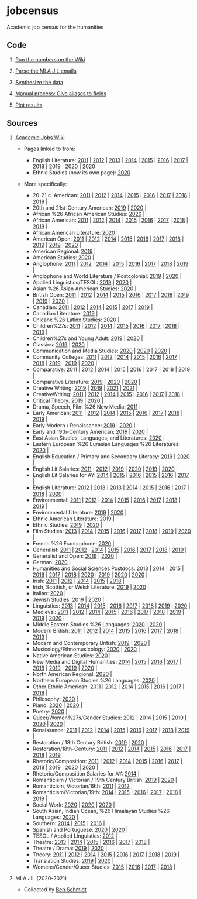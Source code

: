 # jobcensus
Academic job census for the humanities

## Code

1. [Run the numbers on the Wiki](wiki/wiki_jobcensus.ipynb)

2. [Parse the MLA JIL emails](mla/mla_jobcensus.ipynb)

3. [Synthesize the data](synthesis/synthesize.ipynb)

4. [Manual process: Give aliases to fields](synthesis/data.jobcensus.field_aliases.csv)

5. [Plot results](plot/plotjobs.ipynb)

## Sources

1. [Academic Jobs Wiki](https://academicjobs.wikia.org/)
    * Pages linked to from:
        * English Literature: [2011](https://academicjobs.wikia.org/wiki/English_Literature_2011-2012) | [2012](https://academicjobs.wikia.org/wiki/English_Literature_2012-2013) | [2013](https://academicjobs.wikia.org/wiki/English_Literature_2013-14) | [2014](https://academicjobs.wikia.org/wiki/English_Literature_2014-2015) | [2015](https://academicjobs.wikia.org/wiki/English_Literature_2015-2016) | [2016](https://academicjobs.wikia.org/wiki/English_Literature_2016-2017) | [2017](https://academicjobs.wikia.org/wiki/English_Literature_2017-2018) | [2018](https://academicjobs.wikia.org/wiki/English_Literature_2018-2019) | [2019](https://academicjobs.wikia.org/wiki/English_Literature_2019-2020) | [2020](https://academicjobs.wikia.org/wiki/English_Literature_2020-2021) | [2020](https://academicjobs.wikia.org/wiki/English_Literature_2020-2021)
        * Ethnic Studies (now its own page): [2020](https://academicjobs.wikia.org/wiki/Ethnic_Studies_2020-2021)
        
    * More specifically:
        * 20-21 c. American: [2011](https://academicjobs.wikia.org/wiki/20-21_c._American_2011) | [2012](https://academicjobs.wikia.org/wiki/20-21_c._American_2012) | [2014](https://academicjobs.wikia.org/wiki/20-21_c._American_2014) | [2015](https://academicjobs.wikia.org/wiki/20-21_c._American_2015) | [2016](https://academicjobs.wikia.org/wiki/20-21_c._American_2016) | [2017](https://academicjobs.wikia.org/wiki/20-21_c._American_2017) | [2018](https://academicjobs.wikia.org/wiki/20-21_c._American_2018) | [2019](https://academicjobs.wikia.org/wiki/20-21_c._American_2019) | 
        * 20th and 21st-Century American: [2019](https://academicjobs.wikia.org/wiki/20th_and_21st-Century_American_2019-2020) | [2020](https://academicjobs.wikia.org/wiki/20th_and_21st-Century_American_2020-2021) | 
        * African %26 African American Studies: [2020](https://academicjobs.wikia.org/wiki/African_%26_African_American_Studies_2020-2021) | 
        * African American: [2011](https://academicjobs.wikia.org/wiki/African_American_2011) | [2012](https://academicjobs.wikia.org/wiki/African_American_2012) | [2014](https://academicjobs.wikia.org/wiki/African_American_2014) | [2015](https://academicjobs.wikia.org/wiki/African_American_2015) | [2016](https://academicjobs.wikia.org/wiki/African_American_2016) | [2017](https://academicjobs.wikia.org/wiki/African_American_2017) | [2018](https://academicjobs.wikia.org/wiki/African_American_2018) | [2019](https://academicjobs.wikia.org/wiki/African_American_2019) | 
        * African American Literature: [2020](https://academicjobs.wikia.org/wiki/African_American_Literature_2020-2021) | 
        * American Open: [2011](https://academicjobs.wikia.org/wiki/American_Open_2011) | [2012](https://academicjobs.wikia.org/wiki/American_Open_2012) | [2014](https://academicjobs.wikia.org/wiki/American_Open_2014) | [2015](https://academicjobs.wikia.org/wiki/American_Open_2015) | [2016](https://academicjobs.wikia.org/wiki/American_Open_2016) | [2017](https://academicjobs.wikia.org/wiki/American_Open_2017) | [2018](https://academicjobs.wikia.org/wiki/American_Open_2018) | [2019](https://academicjobs.wikia.org/wiki/American_Open_2019) | [2019](https://academicjobs.wikia.org/wiki/American_Open_2019-2020) | [2020](https://academicjobs.wikia.org/wiki/American_Open_2020-2021) | 
        * American Regional: [2019](https://academicjobs.wikia.org/wiki/American_Regional_2019-2020) | 
        * American Studies: [2020](https://academicjobs.wikia.org/wiki/American_Studies_2020-2021) | 
        * Anglophone: [2011](https://academicjobs.wikia.org/wiki/Anglophone_2011) | [2012](https://academicjobs.wikia.org/wiki/Anglophone_2012) | [2014](https://academicjobs.wikia.org/wiki/Anglophone_2014) | [2015](https://academicjobs.wikia.org/wiki/Anglophone_2015) | [2016](https://academicjobs.wikia.org/wiki/Anglophone_2016) | [2017](https://academicjobs.wikia.org/wiki/Anglophone_2017) | [2018](https://academicjobs.wikia.org/wiki/Anglophone_2018) | [2019](https://academicjobs.wikia.org/wiki/Anglophone_2019) | 
        * Anglophone and World Literature / Postcolonial: [2019](https://academicjobs.wikia.org/wiki/Anglophone_and_World_Literature_/_Postcolonial_2019-2020) | [2020](https://academicjobs.wikia.org/wiki/Anglophone_and_World_Literature_/_Postcolonial_2020-2021) | 
        * Applied Linguistics/TESOL: [2019](https://academicjobs.wikia.org/wiki/Applied_Linguistics/TESOL_2019-2020) | [2020](https://academicjobs.wikia.org/wiki/Applied_Linguistics/TESOL_2020-2021) | 
        * Asian %26 Asian American Studies: [2020](https://academicjobs.wikia.org/wiki/Asian_%26_Asian_American_Studies_2020-2021) | 
        * British Open: [2011](https://academicjobs.wikia.org/wiki/British_Open_2011) | [2012](https://academicjobs.wikia.org/wiki/British_Open_2012) | [2014](https://academicjobs.wikia.org/wiki/British_Open_2014) | [2015](https://academicjobs.wikia.org/wiki/British_Open_2015) | [2016](https://academicjobs.wikia.org/wiki/British_Open_2016) | [2017](https://academicjobs.wikia.org/wiki/British_Open_2017) | [2018](https://academicjobs.wikia.org/wiki/British_Open_2018) | [2019](https://academicjobs.wikia.org/wiki/British_Open_2019) | [2019](https://academicjobs.wikia.org/wiki/British_Open_2019-2020) | [2020](https://academicjobs.wikia.org/wiki/British_Open_2020-2021) | 
        * Canadian: [2011](https://academicjobs.wikia.org/wiki/Canadian_2011) | [2012](https://academicjobs.wikia.org/wiki/Canadian_2012) | [2014](https://academicjobs.wikia.org/wiki/Canadian_2014) | [2015](https://academicjobs.wikia.org/wiki/Canadian_2015) | [2017](https://academicjobs.wikia.org/wiki/Canadian_2017) | [2019](https://academicjobs.wikia.org/wiki/Canadian_2019) | 
        * Canadian Literature: [2019](https://academicjobs.wikia.org/wiki/Canadian_Literature_2019-2020) | 
        * Chicanx %26 Latinx Studies: [2020](https://academicjobs.wikia.org/wiki/Chicanx_%26_Latinx_Studies_2020-2021) | 
        * Children%27s: [2011](https://academicjobs.wikia.org/wiki/Children%27s_2011) | [2012](https://academicjobs.wikia.org/wiki/Children%27s_2012) | [2014](https://academicjobs.wikia.org/wiki/Children%27s_2014) | [2015](https://academicjobs.wikia.org/wiki/Children%27s_2015) | [2016](https://academicjobs.wikia.org/wiki/Children%27s_2016) | [2017](https://academicjobs.wikia.org/wiki/Children%27s_2017) | [2018](https://academicjobs.wikia.org/wiki/Children%27s_2018) | [2019](https://academicjobs.wikia.org/wiki/Children%27s_2019) | 
        * Children%27s and Young Adult: [2019](https://academicjobs.wikia.org/wiki/Children%27s_and_Young_Adult_2019-2020) | [2020](https://academicjobs.wikia.org/wiki/Children%27s_and_Young_Adult_2020-2021) | 
        * Classics: [2019](https://academicjobs.wikia.org/wiki/Classics_2019-2020) | [2020](https://academicjobs.wikia.org/wiki/Classics_2020-2021) | 
        * Communication and Media Studies: [2020](https://academicjobs.wikia.org/wiki/Communication_and_Media_Studies_2020-2021) | [2020](https://academicjobs.wikia.org/wiki/Communication_and_Media_Studies_2020-2021) | [2020](https://academicjobs.wikia.org/wiki/Communication_and_Media_Studies_2020-2021) | 
        * Community Colleges: [2011](https://academicjobs.wikia.org/wiki/Community_Colleges_2011) | [2012](https://academicjobs.wikia.org/wiki/Community_Colleges_2012) | [2014](https://academicjobs.wikia.org/wiki/Community_Colleges_2014) | [2015](https://academicjobs.wikia.org/wiki/Community_Colleges_2015) | [2016](https://academicjobs.wikia.org/wiki/Community_Colleges_2016) | [2017](https://academicjobs.wikia.org/wiki/Community_Colleges_2017) | [2018](https://academicjobs.wikia.org/wiki/Community_Colleges_2018) | [2019](https://academicjobs.wikia.org/wiki/Community_Colleges_2019) | [2019](https://academicjobs.wikia.org/wiki/Community_Colleges_2019-2020) | [2020](https://academicjobs.wikia.org/wiki/Community_Colleges_2020-2021) | 
        * Comparative: [2011](https://academicjobs.wikia.org/wiki/Comparative_2011) | [2012](https://academicjobs.wikia.org/wiki/Comparative_2012) | [2014](https://academicjobs.wikia.org/wiki/Comparative_2014) | [2015](https://academicjobs.wikia.org/wiki/Comparative_2015) | [2016](https://academicjobs.wikia.org/wiki/Comparative_2016) | [2017](https://academicjobs.wikia.org/wiki/Comparative_2017) | [2018](https://academicjobs.wikia.org/wiki/Comparative_2018) | [2019](https://academicjobs.wikia.org/wiki/Comparative_2019) | 
        * Comparative Literature: [2019](https://academicjobs.wikia.org/wiki/Comparative_Literature_2019-2020) | [2020](https://academicjobs.wikia.org/wiki/Comparative_Literature_2020-2021) | [2020](https://academicjobs.wikia.org/wiki/Comparative_Literature_2020-2021) | 
        * Creative Writing: [2019](https://academicjobs.wikia.org/wiki/Creative_Writing_2019) | [2019](https://academicjobs.wikia.org/wiki/Creative_Writing_2019-2020) | [2021](https://academicjobs.wikia.org/wiki/Creative_Writing_2021) | [2021](https://academicjobs.wikia.org/wiki/Creative_Writing_2021) | 
        * CreativeWriting: [2011](https://academicjobs.wikia.org/wiki/CreativeWriting_2011) | [2012](https://academicjobs.wikia.org/wiki/CreativeWriting_2012) | [2014](https://academicjobs.wikia.org/wiki/CreativeWriting_2014) | [2015](https://academicjobs.wikia.org/wiki/CreativeWriting_2015) | [2016](https://academicjobs.wikia.org/wiki/CreativeWriting_2016) | [2017](https://academicjobs.wikia.org/wiki/CreativeWriting_2017) | [2018](https://academicjobs.wikia.org/wiki/CreativeWriting_2018) | 
        * Critical Theory: [2019](https://academicjobs.wikia.org/wiki/Critical_Theory_2019-2020) | [2020](https://academicjobs.wikia.org/wiki/Critical_Theory_2020-2021) | 
        * Drama, Speech, Film %26 New Media: [2011](https://academicjobs.wikia.org/wiki/Drama,_Speech,_Film_%26_New_Media_2011) | 
        * Early American: [2011](https://academicjobs.wikia.org/wiki/Early_American_2011) | [2012](https://academicjobs.wikia.org/wiki/Early_American_2012) | [2014](https://academicjobs.wikia.org/wiki/Early_American_2014) | [2015](https://academicjobs.wikia.org/wiki/Early_American_2015) | [2016](https://academicjobs.wikia.org/wiki/Early_American_2016) | [2017](https://academicjobs.wikia.org/wiki/Early_American_2017) | [2018](https://academicjobs.wikia.org/wiki/Early_American_2018) | [2019](https://academicjobs.wikia.org/wiki/Early_American_2019) | 
        * Early Modern / Renaissance: [2019](https://academicjobs.wikia.org/wiki/Early_Modern_/_Renaissance_2019-2020) | [2020](https://academicjobs.wikia.org/wiki/Early_Modern_/_Renaissance_2020-2021) | 
        * Early and 19th-Century American: [2019](https://academicjobs.wikia.org/wiki/Early_and_19th-Century_American_2019-2020) | [2020](https://academicjobs.wikia.org/wiki/Early_and_19th-Century_American_2020-2021) | 
        * East Asian Studies, Languages, and Literatures: [2020](https://academicjobs.wikia.org/wiki/East_Asian_Studies,_Languages,_and_Literatures_2020-2021) | 
        * Eastern European %26 Eurasian Languages %26 Literatures: [2020](https://academicjobs.wikia.org/wiki/Eastern_European_%26_Eurasian_Languages_%26_Literatures_2020-2021) | 
        * English Education / Primary and Secondary Literacy: [2019](https://academicjobs.wikia.org/wiki/English_Education_/_Primary_and_Secondary_Literacy_2019-2020) | [2020](https://academicjobs.wikia.org/wiki/English_Education_/_Primary_and_Secondary_Literacy_2020-2021) | 
        * English Lit Salaries: [2011](https://academicjobs.wikia.org/wiki/English_Lit_Salaries_2011-2012) | [2012](https://academicjobs.wikia.org/wiki/English_Lit_Salaries_2012-13) | [2019](https://academicjobs.wikia.org/wiki/English_Lit_Salaries_2019-2020) | [2020](https://academicjobs.wikia.org/wiki/English_Lit_Salaries_2020-2021) | [2019](https://academicjobs.wikia.org/wiki/English_Lit_Salaries_2019-2020) | [2020](https://academicjobs.wikia.org/wiki/English_Lit_Salaries_2020-2021) | 
        * English Lit Salaries for AY: [2014](https://academicjobs.wikia.org/wiki/English_Lit_Salaries_for_AY_2014-2015) | [2015](https://academicjobs.wikia.org/wiki/English_Lit_Salaries_for_AY_2015-2016) | [2016](https://academicjobs.wikia.org/wiki/English_Lit_Salaries_for_AY_2016-2017) | [2015](https://academicjobs.wikia.org/wiki/English_Lit_Salaries_for_AY_2015-2016) | [2016](https://academicjobs.wikia.org/wiki/English_Lit_Salaries_for_AY_2016-2017) | [2017](https://academicjobs.wikia.org/wiki/English_Lit_Salaries_for_AY_2017-2018) | 
        * English Literature: [2012](https://academicjobs.wikia.org/wiki/English_Literature_2012-2013) | [2013](https://academicjobs.wikia.org/wiki/English_Literature_2013) | [2013](https://academicjobs.wikia.org/wiki/English_Literature_2013) | [2014](https://academicjobs.wikia.org/wiki/English_Literature_2014-2015) | [2015](https://academicjobs.wikia.org/wiki/English_Literature_2015-2016) | [2016](https://academicjobs.wikia.org/wiki/English_Literature_2016-2017) | [2017](https://academicjobs.wikia.org/wiki/English_Literature_2017-2018) | [2018](https://academicjobs.wikia.org/wiki/English_Literature_2018-2019) | [2020](https://academicjobs.wikia.org/wiki/English_Literature_2020-2021) | 
        * Environmental: [2011](https://academicjobs.wikia.org/wiki/Environmental_2011) | [2012](https://academicjobs.wikia.org/wiki/Environmental_2012) | [2014](https://academicjobs.wikia.org/wiki/Environmental_2014) | [2015](https://academicjobs.wikia.org/wiki/Environmental_2015) | [2016](https://academicjobs.wikia.org/wiki/Environmental_2016) | [2017](https://academicjobs.wikia.org/wiki/Environmental_2017) | [2018](https://academicjobs.wikia.org/wiki/Environmental_2018) | [2019](https://academicjobs.wikia.org/wiki/Environmental_2019) | 
        * Environmental Literature: [2019](https://academicjobs.wikia.org/wiki/Environmental_Literature_2019-2020) | [2020](https://academicjobs.wikia.org/wiki/Environmental_Literature_2020-2021) | 
        * Ethnic American Literature: [2019](https://academicjobs.wikia.org/wiki/Ethnic_American_Literature_2019) | 
        * Ethnic Studies: [2019](https://academicjobs.wikia.org/wiki/Ethnic_Studies_2019-2020) | [2020](https://academicjobs.wikia.org/wiki/Ethnic_Studies_2020-2021) | 
        * Film Studies: [2013](https://academicjobs.wikia.org/wiki/Film_Studies_2013-2014) | [2014](https://academicjobs.wikia.org/wiki/Film_Studies_2014-2015) | [2015](https://academicjobs.wikia.org/wiki/Film_Studies_2015-2016) | [2016](https://academicjobs.wikia.org/wiki/Film_Studies_2016-2017) | [2017](https://academicjobs.wikia.org/wiki/Film_Studies_2017-2018) | [2018](https://academicjobs.wikia.org/wiki/Film_Studies_2018-2019) | [2019](https://academicjobs.wikia.org/wiki/Film_Studies_2019-2020) | [2020](https://academicjobs.wikia.org/wiki/Film_Studies_2020-2021) | 
        * French %26 Francophone: [2020](https://academicjobs.wikia.org/wiki/French_%26_Francophone_2020-2021) | 
        * Generalist: [2011](https://academicjobs.wikia.org/wiki/Generalist_2011) | [2012](https://academicjobs.wikia.org/wiki/Generalist_2012) | [2014](https://academicjobs.wikia.org/wiki/Generalist_2014) | [2015](https://academicjobs.wikia.org/wiki/Generalist_2015) | [2016](https://academicjobs.wikia.org/wiki/Generalist_2016) | [2017](https://academicjobs.wikia.org/wiki/Generalist_2017) | [2018](https://academicjobs.wikia.org/wiki/Generalist_2018) | [2019](https://academicjobs.wikia.org/wiki/Generalist_2019) | 
        * Generalist and Open: [2019](https://academicjobs.wikia.org/wiki/Generalist_and_Open_2019-2020) | [2020](https://academicjobs.wikia.org/wiki/Generalist_and_Open_2020-2021) | 
        * German: [2020](https://academicjobs.wikia.org/wiki/German_2020-2021) | 
        * Humanities and Social Sciences Postdocs: [2013](https://academicjobs.wikia.org/wiki/Humanities_and_Social_Sciences_Postdocs_2013-14) | [2014](https://academicjobs.wikia.org/wiki/Humanities_and_Social_Sciences_Postdocs_2014-15) | [2015](https://academicjobs.wikia.org/wiki/Humanities_and_Social_Sciences_Postdocs_2015-16) | [2016](https://academicjobs.wikia.org/wiki/Humanities_and_Social_Sciences_Postdocs_2016-17) | [2017](https://academicjobs.wikia.org/wiki/Humanities_and_Social_Sciences_Postdocs_2017-18) | [2018](https://academicjobs.wikia.org/wiki/Humanities_and_Social_Sciences_Postdocs_2018-2019) | [2020](https://academicjobs.wikia.org/wiki/Humanities_and_Social_Sciences_Postdocs_2020-2021) | [2019](https://academicjobs.wikia.org/wiki/Humanities_and_Social_Sciences_Postdocs_2019-2020) | [2020](https://academicjobs.wikia.org/wiki/Humanities_and_Social_Sciences_Postdocs_2020-2021) | [2020](https://academicjobs.wikia.org/wiki/Humanities_and_Social_Sciences_Postdocs_2020-2021) | 
        * Irish: [2011](https://academicjobs.wikia.org/wiki/Irish_2011) | [2012](https://academicjobs.wikia.org/wiki/Irish_2012) | [2014](https://academicjobs.wikia.org/wiki/Irish_2014) | [2015](https://academicjobs.wikia.org/wiki/Irish_2015) | [2018](https://academicjobs.wikia.org/wiki/Irish_2018) | 
        * Irish, Scottish, or Welsh Literature: [2019](https://academicjobs.wikia.org/wiki/Irish,_Scottish,_or_Welsh_Literature_2019-2020) | [2020](https://academicjobs.wikia.org/wiki/Irish,_Scottish,_or_Welsh_Literature_2020-2021) | 
        * Italian: [2020](https://academicjobs.wikia.org/wiki/Italian_2020-2021) | 
        * Jewish Studies: [2019](https://academicjobs.wikia.org/wiki/Jewish_Studies_2019-2020) | [2020](https://academicjobs.wikia.org/wiki/Jewish_Studies_2020-2021) | 
        * Linguistics: [2013](https://academicjobs.wikia.org/wiki/Linguistics_2013-2014) | [2014](https://academicjobs.wikia.org/wiki/Linguistics_2014-2015) | [2015](https://academicjobs.wikia.org/wiki/Linguistics_2015-2016) | [2016](https://academicjobs.wikia.org/wiki/Linguistics_2016-2017) | [2017](https://academicjobs.wikia.org/wiki/Linguistics_2017-2018) | [2018](https://academicjobs.wikia.org/wiki/Linguistics_2018-2019) | [2019](https://academicjobs.wikia.org/wiki/Linguistics_2019-2020) | [2020](https://academicjobs.wikia.org/wiki/Linguistics_2020-2021) | 
        * Medieval: [2011](https://academicjobs.wikia.org/wiki/Medieval_2011) | [2012](https://academicjobs.wikia.org/wiki/Medieval_2012) | [2014](https://academicjobs.wikia.org/wiki/Medieval_2014) | [2015](https://academicjobs.wikia.org/wiki/Medieval_2015) | [2016](https://academicjobs.wikia.org/wiki/Medieval_2016) | [2017](https://academicjobs.wikia.org/wiki/Medieval_2017) | [2018](https://academicjobs.wikia.org/wiki/Medieval_2018) | [2019](https://academicjobs.wikia.org/wiki/Medieval_2019) | [2019](https://academicjobs.wikia.org/wiki/Medieval_2019-2020) | [2020](https://academicjobs.wikia.org/wiki/Medieval_2020-2021) | 
        * Middle Eastern Studies %26 Languages: [2020](https://academicjobs.wikia.org/wiki/Middle_Eastern_Studies_%26_Languages_2020-2021) | [2020](https://academicjobs.wikia.org/wiki/Middle_Eastern_Studies_%26_Languages_2020-2021) | 
        * Modern British: [2011](https://academicjobs.wikia.org/wiki/Modern_British_2011) | [2012](https://academicjobs.wikia.org/wiki/Modern_British_2012) | [2014](https://academicjobs.wikia.org/wiki/Modern_British_2014) | [2015](https://academicjobs.wikia.org/wiki/Modern_British_2015) | [2016](https://academicjobs.wikia.org/wiki/Modern_British_2016) | [2017](https://academicjobs.wikia.org/wiki/Modern_British_2017) | [2018](https://academicjobs.wikia.org/wiki/Modern_British_2018) | [2019](https://academicjobs.wikia.org/wiki/Modern_British_2019) | 
        * Modern and Contemporary British: [2019](https://academicjobs.wikia.org/wiki/Modern_and_Contemporary_British_2019-2020) | [2020](https://academicjobs.wikia.org/wiki/Modern_and_Contemporary_British_2020-2021) | 
        * Musicology/Ethnomusicology: [2020](https://academicjobs.wikia.org/wiki/Musicology/Ethnomusicology_2020-21) | [2020](https://academicjobs.wikia.org/wiki/Musicology/Ethnomusicology_2020-21) | 
        * Native American Studies: [2020](https://academicjobs.wikia.org/wiki/Native_American_Studies_2020-2021) | 
        * New Media and Digital Humanities: [2014](https://academicjobs.wikia.org/wiki/New_Media_and_Digital_Humanities_2014) | [2015](https://academicjobs.wikia.org/wiki/New_Media_and_Digital_Humanities_2015) | [2016](https://academicjobs.wikia.org/wiki/New_Media_and_Digital_Humanities_2016) | [2017](https://academicjobs.wikia.org/wiki/New_Media_and_Digital_Humanities_2017) | [2018](https://academicjobs.wikia.org/wiki/New_Media_and_Digital_Humanities_2018) | [2019](https://academicjobs.wikia.org/wiki/New_Media_and_Digital_Humanities_2019) | [2019](https://academicjobs.wikia.org/wiki/New_Media_and_Digital_Humanities_2019-2020) | [2020](https://academicjobs.wikia.org/wiki/New_Media_and_Digital_Humanities_2020-2021) | 
        * North American Regional: [2020](https://academicjobs.wikia.org/wiki/North_American_Regional_2020-2021) | 
        * Northern European Studies %26 Languages: [2020](https://academicjobs.wikia.org/wiki/Northern_European_Studies_%26_Languages_2020-2021) | 
        * Other Ethnic American: [2011](https://academicjobs.wikia.org/wiki/Other_Ethnic_American_2011) | [2012](https://academicjobs.wikia.org/wiki/Other_Ethnic_American_2012) | [2014](https://academicjobs.wikia.org/wiki/Other_Ethnic_American_2014) | [2015](https://academicjobs.wikia.org/wiki/Other_Ethnic_American_2015) | [2016](https://academicjobs.wikia.org/wiki/Other_Ethnic_American_2016) | [2017](https://academicjobs.wikia.org/wiki/Other_Ethnic_American_2017) | [2018](https://academicjobs.wikia.org/wiki/Other_Ethnic_American_2018) | 
        * Philosophy: [2020](https://academicjobs.wikia.org/wiki/Philosophy_2020-2021) | 
        * Piano: [2020](https://academicjobs.wikia.org/wiki/Piano_2020-21) | [2020](https://academicjobs.wikia.org/wiki/Piano_2020-21) | 
        * Poetry: [2020](https://academicjobs.wikia.org/wiki/Poetry_2020-2021) | 
        * Queer/Women%27s/Gender Studies: [2012](https://academicjobs.wikia.org/wiki/Queer/Women%27s/Gender_Studies_2012) | [2014](https://academicjobs.wikia.org/wiki/Queer/Women%27s/Gender_Studies_2014) | [2015](https://academicjobs.wikia.org/wiki/Queer/Women%27s/Gender_Studies_2015) | [2019](https://academicjobs.wikia.org/wiki/Queer/Women%27s/Gender_Studies_2019-2020) | [2020](https://academicjobs.wikia.org/wiki/Queer/Women%27s/Gender_Studies_2020-2021) | [2020](https://academicjobs.wikia.org/wiki/Queer/Women%27s/Gender_Studies_2020-2021) | 
        * Renaissance: [2011](https://academicjobs.wikia.org/wiki/Renaissance_2011) | [2012](https://academicjobs.wikia.org/wiki/Renaissance_2012) | [2014](https://academicjobs.wikia.org/wiki/Renaissance_2014) | [2015](https://academicjobs.wikia.org/wiki/Renaissance_2015) | [2016](https://academicjobs.wikia.org/wiki/Renaissance_2016) | [2017](https://academicjobs.wikia.org/wiki/Renaissance_2017) | [2018](https://academicjobs.wikia.org/wiki/Renaissance_2018) | [2019](https://academicjobs.wikia.org/wiki/Renaissance_2019) | 
        * Restoration / 18th Century British: [2019](https://academicjobs.wikia.org/wiki/Restoration_/_18th_Century_British_2019-2020) | [2020](https://academicjobs.wikia.org/wiki/Restoration_/_18th_Century_British_2020-2021) | 
        * Restoration/18th-Century: [2011](https://academicjobs.wikia.org/wiki/Restoration/18th-Century_2011) | [2012](https://academicjobs.wikia.org/wiki/Restoration/18th-Century_2012) | [2014](https://academicjobs.wikia.org/wiki/Restoration/18th-Century_2014) | [2015](https://academicjobs.wikia.org/wiki/Restoration/18th-Century_2015) | [2016](https://academicjobs.wikia.org/wiki/Restoration/18th-Century_2016) | [2017](https://academicjobs.wikia.org/wiki/Restoration/18th-Century_2017) | [2018](https://academicjobs.wikia.org/wiki/Restoration/18th-Century_2018) | [2019](https://academicjobs.wikia.org/wiki/Restoration/18th-Century_2019) | 
        * Rhetoric/Composition: [2011](https://academicjobs.wikia.org/wiki/Rhetoric/Composition_2011) | [2012](https://academicjobs.wikia.org/wiki/Rhetoric/Composition_2012) | [2014](https://academicjobs.wikia.org/wiki/Rhetoric/Composition_2014) | [2015](https://academicjobs.wikia.org/wiki/Rhetoric/Composition_2015) | [2016](https://academicjobs.wikia.org/wiki/Rhetoric/Composition_2016) | [2017](https://academicjobs.wikia.org/wiki/Rhetoric/Composition_2017) | [2018](https://academicjobs.wikia.org/wiki/Rhetoric/Composition_2018) | [2019](https://academicjobs.wikia.org/wiki/Rhetoric/Composition_2019) | [2020](https://academicjobs.wikia.org/wiki/Rhetoric/Composition_2020) | [2020](https://academicjobs.wikia.org/wiki/Rhetoric/Composition_2020-2021) | 
        * Rhetoric/Composition Salaries for AY: [2014](https://academicjobs.wikia.org/wiki/Rhetoric/Composition_Salaries_for_AY_2014-15) | 
        * Romanticism / Victorian / 19th Century British: [2019](https://academicjobs.wikia.org/wiki/Romanticism_/_Victorian_/_19th_Century_British_2019-2020) | [2020](https://academicjobs.wikia.org/wiki/Romanticism_/_Victorian_/_19th_Century_British_2020-2021) | 
        * Romanticism, Victorian/19th: [2011](https://academicjobs.wikia.org/wiki/Romanticism,_Victorian/19th_2011) | [2012](https://academicjobs.wikia.org/wiki/Romanticism,_Victorian/19th_2012) | 
        * Romanticism/Victorian/19th: [2014](https://academicjobs.wikia.org/wiki/Romanticism/Victorian/19th_2014) | [2015](https://academicjobs.wikia.org/wiki/Romanticism/Victorian/19th_2015) | [2016](https://academicjobs.wikia.org/wiki/Romanticism/Victorian/19th_2016) | [2017](https://academicjobs.wikia.org/wiki/Romanticism/Victorian/19th_2017) | [2018](https://academicjobs.wikia.org/wiki/Romanticism/Victorian/19th_2018) | [2019](https://academicjobs.wikia.org/wiki/Romanticism/Victorian/19th_2019) | 
        * Social Work: [2020](https://academicjobs.wikia.org/wiki/Social_Work_2020-2021) | [2020](https://academicjobs.wikia.org/wiki/Social_Work_2020-2021) | [2020](https://academicjobs.wikia.org/wiki/Social_Work_2020-2021) | 
        * South Asian, Indian Ocean, %26 Himalayan Studies %26 Languages: [2020](https://academicjobs.wikia.org/wiki/South_Asian,_Indian_Ocean,_%26_Himalayan_Studies_%26_Languages_2020-2021) | 
        * Southern: [2014](https://academicjobs.wikia.org/wiki/Southern_2014) | [2015](https://academicjobs.wikia.org/wiki/Southern_2015) | [2016](https://academicjobs.wikia.org/wiki/Southern_2016) | 
        * Spanish and Portuguese: [2020](https://academicjobs.wikia.org/wiki/Spanish_and_Portuguese_2020-2021) | [2020](https://academicjobs.wikia.org/wiki/Spanish_and_Portuguese_2020-2021) | 
        * TESOL / Applied Linguistics: [2012](https://academicjobs.wikia.org/wiki/TESOL_/_Applied_Linguistics_2012) | 
        * Theatre: [2013](https://academicjobs.wikia.org/wiki/Theatre_2013-14) | [2014](https://academicjobs.wikia.org/wiki/Theatre_2014-2015) | [2015](https://academicjobs.wikia.org/wiki/Theatre_2015-2016) | [2016](https://academicjobs.wikia.org/wiki/Theatre_2016-2017) | [2017](https://academicjobs.wikia.org/wiki/Theatre_2017-2018) | [2018](https://academicjobs.wikia.org/wiki/Theatre_2018-2019) | 
        * Theatre / Drama: [2019](https://academicjobs.wikia.org/wiki/Theatre_/_Drama_2019-2020) | [2020](https://academicjobs.wikia.org/wiki/Theatre_/_Drama_2020-2021) | 
        * Theory: [2011](https://academicjobs.wikia.org/wiki/Theory_2011) | [2012](https://academicjobs.wikia.org/wiki/Theory_2012) | [2014](https://academicjobs.wikia.org/wiki/Theory_2014) | [2015](https://academicjobs.wikia.org/wiki/Theory_2015) | [2016](https://academicjobs.wikia.org/wiki/Theory_2016) | [2017](https://academicjobs.wikia.org/wiki/Theory_2017) | [2018](https://academicjobs.wikia.org/wiki/Theory_2018) | [2019](https://academicjobs.wikia.org/wiki/Theory_2019) | 
        * Translation Studies: [2019](https://academicjobs.wikia.org/wiki/Translation_Studies_2019-2020) | [2020](https://academicjobs.wikia.org/wiki/Translation_Studies_2020-2021) | 
        * Womens/Gender/Queer Studies: [2015](https://academicjobs.wikia.org/wiki/Womens/Gender/Queer_Studies_2015-2016) | [2016](https://academicjobs.wikia.org/wiki/Womens/Gender/Queer_Studies_2016-2017) | [2017](https://academicjobs.wikia.org/wiki/Womens/Gender/Queer_Studies_2017-2018) | [2018](https://academicjobs.wikia.org/wiki/Womens/Gender/Queer_Studies_2018-2019) | 

2. MLA JIL (2020-2021)
    * Collected by [Ben Schmidt](https://github.com/bmschmidt)

